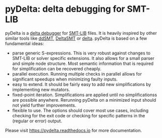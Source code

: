 pyDelta: delta debugging for SMT-LIB
====================================

pyDelta is a [delta debugger](https://en.wikipedia.org/wiki/Delta_debugging) for [SMT-LIB](http://smtlib.cs.uiowa.edu/language.shtml) files.
It is heavily inspired by other similar tools like [ddSMT](https://github.com/aniemetz/ddSMT), [DeltaSMT](http://fmv.jku.at/deltasmt/) or [delta](https://github.com/smtrat/smtrat/tree/master/src/delta).
pyDelta is based on a few fundamental ideas:

- parse generic S-expressions. This is very robust against changes to SMT-LIB or solver specific extensions. It also allows for a small parser and simple node structure. Most semantic information that is required for simplification can be recovered cheaply.
- parallel execution. Running multiple checks in parallel allows for significant speedups when minimizing faulty inputs.
- easy to extend. It should be fairly easy to add new simplifications by implementing new mutators.
- fixed-point iteration. Simplifications are applied until no simplificationss are possible anywhere. Rerunning pyDelta on a minimized input should not yield further improvements.
- flexible to use. The options should cover most use cases, including checking for the exit code or checking for specific patterns in the (regular or error) output.

Please visit https://pydelta.readthedocs.io for more documentation.

